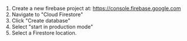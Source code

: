 1. Create a new firebase project at: https://console.firebase.google.com
2. Navigate to "Cloud Firestore"
3. Click "Create database"
4. Select "start in production mode"
5. Select a Firestore location.
